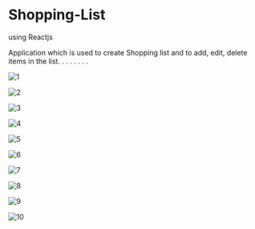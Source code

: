 # Shopping-List
using Reactjs

Application which is used to create Shopping list and to add, edit, delete items in the list.
.
.
.
.
.
.
.

![1](https://user-images.githubusercontent.com/90276347/207262744-e2c8e671-602f-4eae-b376-9a0fd8902f12.PNG)

![2](https://user-images.githubusercontent.com/90276347/207262771-c3428f9c-9a28-4dbb-b9d6-09dca4fb3291.PNG)

![3](https://user-images.githubusercontent.com/90276347/207262815-1ec44144-5e75-441c-8315-2a58d3d03cd7.PNG)

![4](https://user-images.githubusercontent.com/90276347/207262851-61bbae42-0597-4a6d-b76f-70f5bbcc4d3b.PNG)

![5](https://user-images.githubusercontent.com/90276347/207262872-fbce3373-0357-403c-9de4-01ea6ab6e07c.PNG)

![6](https://user-images.githubusercontent.com/90276347/207262934-128ce064-ba12-42d3-9110-d3e424df06ac.PNG)

![7](https://user-images.githubusercontent.com/90276347/207262963-ff2a7cb5-df8b-4d1b-96c3-a86d8c1400ca.PNG)

![8](https://user-images.githubusercontent.com/90276347/207262976-a8270172-30c0-47d8-9b17-86e33c36a28e.PNG)

![9](https://user-images.githubusercontent.com/90276347/207263014-3c1ff20e-54fe-470e-922d-629842a33a9f.PNG)

![10](https://user-images.githubusercontent.com/90276347/207263034-7edf85c9-764a-4014-bfda-cd19fdfeac87.PNG)
